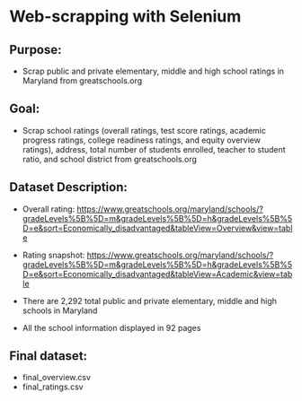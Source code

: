 # Web-scrapping with Selenium

## Purpose:

- Scrap public and private elementary, middle and high school ratings in Maryland from greatschools.org

## Goal:
- Scrap school ratings (overall ratings, test score ratings, academic progress ratings, college readiness ratings, and equity overview ratings), address, total number of students enrolled, teacher to student ratio, and school district from greatschools.org

## Dataset Description:
- Overall rating: https://www.greatschools.org/maryland/schools/?gradeLevels%5B%5D=m&gradeLevels%5B%5D=h&gradeLevels%5B%5D=e&sort=Economically_disadvantaged&tableView=Overview&view=table
- Rating snapshot: https://www.greatschools.org/maryland/schools/?gradeLevels%5B%5D=m&gradeLevels%5B%5D=h&gradeLevels%5B%5D=e&sort=Economically_disadvantaged&tableView=Academic&view=table

- There are 2,292 total public and private elementary, middle and high schools in Maryland
- All the school information displayed in 92 pages

## Final dataset:
- final_overview.csv
- final_ratings.csv
